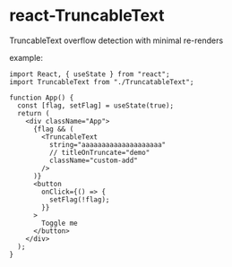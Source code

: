 # react-TruncableText
TruncableText overflow detection with minimal re-renders

example:
```
import React, { useState } from "react";
import TruncableText from "./TruncatableText";

function App() {
  const [flag, setFlag] = useState(true);
  return (
    <div className="App">
      {flag && (
        <TruncableText
          string="aaaaaaaaaaaaaaaaaaaa"
          // titleOnTruncate="demo"
          className="custom-add"
        />
      )}
      <button
        onClick={() => {
          setFlag(!flag);
        }}
      >
        Toggle me
      </button>
    </div>
  );
}
```
